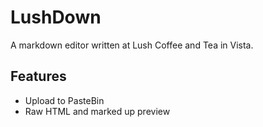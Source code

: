 # LushDown
A markdown editor written at Lush Coffee and Tea in Vista. 

## Features 
* Upload to PasteBin
* Raw HTML and marked up preview